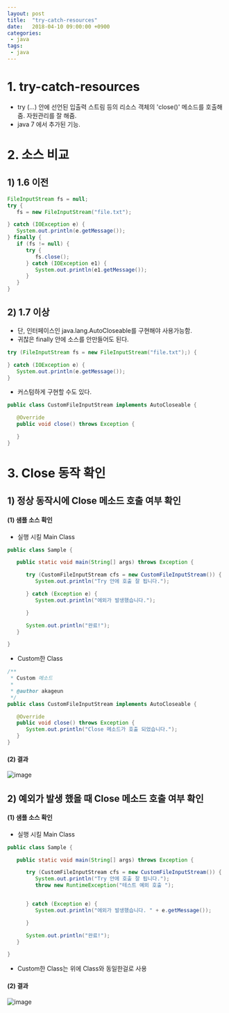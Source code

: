 ```yaml
---
layout: post
title:  "try-catch-resources"
date:   2018-04-10 09:00:00 +0900
categories:
 - java
tags: 
 - java
---
```

# 1. try-catch-resources
- try (...) 안에 선언된 입출력 스트림 등의 리소스 객체의 'close()' 메소드를 호출해줌. 자원관리를 잘 해줌.
- java 7 에서 추가된 기능.

# 2. 소스 비교
## 1) 1.6 이전

```java
FileInputStream fs = null;
try {
   fs = new FileInputStream("file.txt");

} catch (IOException e) {
   System.out.println(e.getMessage());
} finally {
   if (fs != null) {
      try {
         fs.close();
      } catch (IOException e1) {
         System.out.println(e1.getMessage());
      }
   }
}
```

## 2) 1.7 이상
- 단, 인터페이스인 java.lang.AutoCloseable를 구현해야 사용가능함.
- 귀찮은 finally 안에 소스를 안만들어도 된다. 

```java
try (FileInputStream fs = new FileInputStream("file.txt");) {

} catch (IOException e) {
   System.out.println(e.getMessage());
}
```

- 커스텀하게 구현할 수도 있다.

```java
public class CustomFileInputStream implements AutoCloseable {

   @Override
   public void close() throws Exception {

   }
}
```

# 3. Close 동작 확인

## 1) 정상 동작시에 Close 메소드 호출 여부 확인

#### (1) 샘플 소스 확인
- 실행 시킬 Main Class
```java
public class Sample {

   public static void main(String[] args) throws Exception {

      try (CustomFileInputStream cfs = new CustomFileInputStream()) {
         System.out.println("Try 안에 호출 잘 됩니다.");

      } catch (Exception e) {
         System.out.println("에외가 발생했습니다.");

      }

      System.out.println("완료!");
   }

}
```

- Custom한 Class

```java
/**
 * Custom 메소드
 *
 * @author akageun
 */
public class CustomFileInputStream implements AutoCloseable {

   @Override
   public void close() throws Exception {
      System.out.println("Close 메소드가 호출 되었습니다.");
   }
}
```


#### (2) 결과

![image](https://user-images.githubusercontent.com/13219787/60100754-5d22e500-9795-11e9-9e18-f700e0c7d7d2.png)

## 2) 예외가 발생 했을 때 Close 메소드 호출 여부 확인

#### (1) 샘플 소스 확인
- 실행 시킬 Main Class

```java
public class Sample {

   public static void main(String[] args) throws Exception {

      try (CustomFileInputStream cfs = new CustomFileInputStream()) {
         System.out.println("Try 안에 호출 잘 됩니다.");
         throw new RuntimeException("테스트 예외 호출 ");


      } catch (Exception e) {
         System.out.println("에외가 발생했습니다. " + e.getMessage());

      }

      System.out.println("완료!");
   }

}
```

- Custom한 Class는 위에 Class와 동일한걸로 사용

#### (2) 결과

![image](https://user-images.githubusercontent.com/13219787/60100768-61e79900-9795-11e9-8eff-94845f2a5660.png)